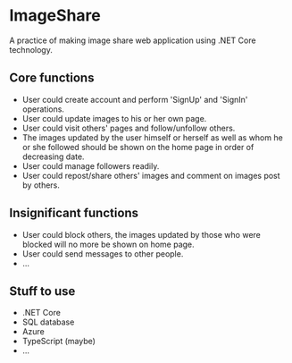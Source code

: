 # ImageShare
A practice of making image share web application using .NET Core technology.

## Core functions

- User could create account and perform 'SignUp' and 'SignIn' operations.
- User could update images to his or her own page.
- User could visit others' pages and follow/unfollow others.
- The images updated by the user himself or herself as well as whom he or she followed should be shown on the home page in order of decreasing date.
- User could manage followers readily.
- User could repost/share others' images and comment on images post by others.

## Insignificant functions

- User could block others, the images updated by those who were blocked will no more be shown on home page.
- User could send messages to other people.
- ...

## Stuff to use

- .NET Core
- SQL database
- Azure
- TypeScript (maybe)
- ...